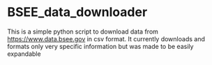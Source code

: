 # BSEE_data_downloader
This is a simple python script to download data from https://www.data.bsee.gov in csv format.
It currently downloads and formats only very specific information but was made to be easily expandable
